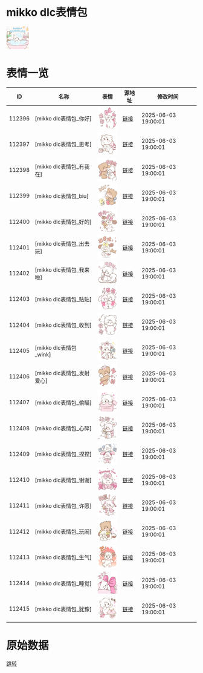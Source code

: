 # mikko dlc表情包

<img src="./cover.png" height="60" alt="cover" />

# 表情一览

|ID|名称|表情|源地址|修改时间|
|----|----|----|----|----|
|112396|[mikko dlc表情包_你好]|<img src="./pic/112396_%5Bmikko dlc表情包_你好%5D.png" height="60" alt="你好"/>|[链接](https://i0.hdslb.com/bfs/garb/fe0e253a996bc2c0b4ee6bdd7f7e2aefbf5e7d48.png)|2025-06-03 19:00:01|
|112397|[mikko dlc表情包_思考]|<img src="./pic/112397_%5Bmikko dlc表情包_思考%5D.png" height="60" alt="思考"/>|[链接](https://i0.hdslb.com/bfs/garb/65637b1a6be4778b118963ca236f326cf3faff7a.png)|2025-06-03 19:00:01|
|112398|[mikko dlc表情包_有我在]|<img src="./pic/112398_%5Bmikko dlc表情包_有我在%5D.png" height="60" alt="有我在"/>|[链接](https://i0.hdslb.com/bfs/garb/b2a25fd1a44d4e33a181663c4916c34a07cabbde.png)|2025-06-03 19:00:01|
|112399|[mikko dlc表情包_biu]|<img src="./pic/112399_%5Bmikko dlc表情包_biu%5D.png" height="60" alt="biu"/>|[链接](https://i0.hdslb.com/bfs/garb/4c62ee912c965306006d51ef0d0a99779d16d8a1.png)|2025-06-03 19:00:01|
|112400|[mikko dlc表情包_好的]|<img src="./pic/112400_%5Bmikko dlc表情包_好的%5D.png" height="60" alt="好的"/>|[链接](https://i0.hdslb.com/bfs/garb/04c9fc858a38e0bdf9d915094dd23e79e68030c2.png)|2025-06-03 19:00:01|
|112401|[mikko dlc表情包_出去玩]|<img src="./pic/112401_%5Bmikko dlc表情包_出去玩%5D.png" height="60" alt="出去玩"/>|[链接](https://i0.hdslb.com/bfs/garb/5ab5f457b27b9383b067cf976ec558b72c442583.png)|2025-06-03 19:00:01|
|112402|[mikko dlc表情包_我来啦]|<img src="./pic/112402_%5Bmikko dlc表情包_我来啦%5D.png" height="60" alt="我来啦"/>|[链接](https://i0.hdslb.com/bfs/garb/1808e3ddc3723ed4fd38f50d6e16cd06edfcd4e3.png)|2025-06-03 19:00:01|
|112403|[mikko dlc表情包_贴贴]|<img src="./pic/112403_%5Bmikko dlc表情包_贴贴%5D.png" height="60" alt="贴贴"/>|[链接](https://i0.hdslb.com/bfs/garb/860c005acfaba911896150931220d989baafe2c4.png)|2025-06-03 19:00:01|
|112404|[mikko dlc表情包_收到]|<img src="./pic/112404_%5Bmikko dlc表情包_收到%5D.png" height="60" alt="收到"/>|[链接](https://i0.hdslb.com/bfs/garb/843521db3aa7c5c2a3f8d0694af5986d81277dc8.png)|2025-06-03 19:00:01|
|112405|[mikko dlc表情包_wink]|<img src="./pic/112405_%5Bmikko dlc表情包_wink%5D.png" height="60" alt="wink"/>|[链接](https://i0.hdslb.com/bfs/garb/c2c09a9e88af46556fdfd96371ba26f43e41971e.png)|2025-06-03 19:00:01|
|112406|[mikko dlc表情包_发射爱心]|<img src="./pic/112406_%5Bmikko dlc表情包_发射爱心%5D.png" height="60" alt="发射爱心"/>|[链接](https://i0.hdslb.com/bfs/garb/91a2cf1b59a977b6f6b2d7ed4fc7803b18238801.png)|2025-06-03 19:00:01|
|112407|[mikko dlc表情包_偷瞄]|<img src="./pic/112407_%5Bmikko dlc表情包_偷瞄%5D.png" height="60" alt="偷瞄"/>|[链接](https://i0.hdslb.com/bfs/garb/e024987b1459ef02729f5dd55fac8cc4e6f6273f.png)|2025-06-03 19:00:01|
|112408|[mikko dlc表情包_心碎]|<img src="./pic/112408_%5Bmikko dlc表情包_心碎%5D.png" height="60" alt="心碎"/>|[链接](https://i0.hdslb.com/bfs/garb/16003aa0d0bd1e300503186d21cd1ee97a184c7f.png)|2025-06-03 19:00:01|
|112409|[mikko dlc表情包_捏捏]|<img src="./pic/112409_%5Bmikko dlc表情包_捏捏%5D.png" height="60" alt="捏捏"/>|[链接](https://i0.hdslb.com/bfs/garb/582d22ce29a508b99be4d290cff423205f8b3c88.png)|2025-06-03 19:00:01|
|112410|[mikko dlc表情包_谢谢]|<img src="./pic/112410_%5Bmikko dlc表情包_谢谢%5D.png" height="60" alt="谢谢"/>|[链接](https://i0.hdslb.com/bfs/garb/e6d17fe7e85c90203fa9f21afbb67ffc9f138918.png)|2025-06-03 19:00:01|
|112411|[mikko dlc表情包_许愿]|<img src="./pic/112411_%5Bmikko dlc表情包_许愿%5D.png" height="60" alt="许愿"/>|[链接](https://i0.hdslb.com/bfs/garb/cc6a5aa5a6f9db498f68673e18ffc772a3ba9cab.png)|2025-06-03 19:00:01|
|112412|[mikko dlc表情包_玩闹]|<img src="./pic/112412_%5Bmikko dlc表情包_玩闹%5D.png" height="60" alt="玩闹"/>|[链接](https://i0.hdslb.com/bfs/garb/087783a85a649f8b2a244eb6c85dbbde5d3beda2.png)|2025-06-03 19:00:01|
|112413|[mikko dlc表情包_生气]|<img src="./pic/112413_%5Bmikko dlc表情包_生气%5D.png" height="60" alt="生气"/>|[链接](https://i0.hdslb.com/bfs/garb/00916b904c54d1377590dffe9c1ac410e39de386.png)|2025-06-03 19:00:01|
|112414|[mikko dlc表情包_睡觉]|<img src="./pic/112414_%5Bmikko dlc表情包_睡觉%5D.png" height="60" alt="睡觉"/>|[链接](https://i0.hdslb.com/bfs/garb/1c45ab2a06f493730dd4cbc2f9aea3a47e230844.png)|2025-06-03 19:00:01|
|112415|[mikko dlc表情包_犹豫]|<img src="./pic/112415_%5Bmikko dlc表情包_犹豫%5D.png" height="60" alt="犹豫"/>|[链接](https://i0.hdslb.com/bfs/garb/c934a080c9e66e5c2d672246c3b6f04b26bb3b53.png)|2025-06-03 19:00:01|

# 原始数据

[跳转](./raw.json)

